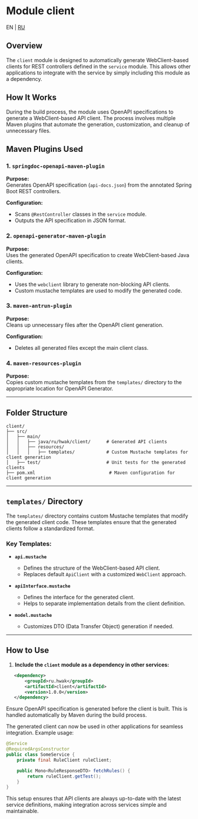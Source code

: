 # Module client
EN | [RU](README_ru.md)

## Overview

The `client` module is designed to automatically generate WebClient-based clients for REST controllers defined in the `service` module. This allows other applications to integrate with the service by simply including this module as a dependency.

## How It Works

During the build process, the module uses OpenAPI specifications to generate a WebClient-based API client. The process involves multiple Maven plugins that automate the generation, customization, and cleanup of unnecessary files.

## Maven Plugins Used

### 1. **`springdoc-openapi-maven-plugin`**  
**Purpose:**  
Generates OpenAPI specification (`api-docs.json`) from the annotated Spring Boot REST controllers.

**Configuration:**
- Scans `@RestController` classes in the `service` module.
- Outputs the API specification in JSON format.

### 2. **`openapi-generator-maven-plugin`**  
**Purpose:**  
Uses the generated OpenAPI specification to create WebClient-based Java clients.

**Configuration:**
- Uses the `webclient` library to generate non-blocking API clients.
- Custom mustache templates are used to modify the generated code.

### 3. **`maven-antrun-plugin`**  
**Purpose:**  
Cleans up unnecessary files after the OpenAPI client generation.

**Configuration:**
- Deletes all generated files except the main client class.

### 4. **`maven-resources-plugin`**  
**Purpose:**  
Copies custom mustache templates from the `templates/` directory to the appropriate location for OpenAPI Generator.

---

## Folder Structure
```
client/
├── src/
│   ├── main/
│   │   ├── java/ru/hwak/client/      # Generated API clients
│   │   ├── resources/
│   │   │   ├── templates/            # Custom Mustache templates for client generation
│   ├── test/                         # Unit tests for the generated clients
├── pom.xml                            # Maven configuration for client generation
```

---

## `templates/` Directory

The `templates/` directory contains custom Mustache templates that modify the generated client code. These templates ensure that the generated clients follow a standardized format.

### Key Templates:

- **`api.mustache`**  
  - Defines the structure of the WebClient-based API client.
  - Replaces default `ApiClient` with a customized `WebClient` approach.

- **`apiInterface.mustache`**  
  - Defines the interface for the generated client.
  - Helps to separate implementation details from the client definition.

- **`model.mustache`**  
  - Customizes DTO (Data Transfer Object) generation if needed.

---

## How to Use

1. **Include the `client` module as a dependency in other services:**
```xml
   <dependency>
       <groupId>ru.hwak</groupId>
       <artifactId>client</artifactId>
       <version>1.0.0</version>
   </dependency>
```

Ensure OpenAPI specification is generated before the client is built.
This is handled automatically by Maven during the build process.

The generated client can now be used in other applications for seamless integration.
Example usage:

```java
@Service
@RequiredArgsConstructor
public class SomeService {
    private final RuleClient ruleClient;

    public Mono<RuleResponseDTO> fetchRules() {
        return ruleClient.getTest();
    }
}
```
This setup ensures that API clients are always up-to-date with the latest service definitions, making integration across services simple and maintainable.
